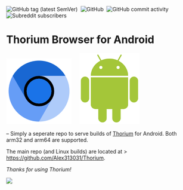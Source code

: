 ![GitHub tag (latest SemVer)](https://img.shields.io/github/v/tag/alex313031/thorium-android?label=Version%3A) &nbsp;![GitHub](https://img.shields.io/github/license/alex313031/thorium-android?color=green&label=License%3A) &nbsp;![GitHub commit activity](https://img.shields.io/github/commit-activity/w/alex313031/thorium?color=blueviolet&label=Commit%20Activity%3A) &nbsp;![Subreddit subscribers](https://img.shields.io/reddit/subreddit-subscribers/ChromiumBrowser?style=social)

# Thorium Browser for Android

<img src="https://github.com/Alex313031/Thorium-Android/blob/main/ThoriumLogo.png"> &nbsp;&nbsp;&nbsp;&nbsp;<img src="https://github.com/Alex313031/Thorium-Android/blob/main/Android_Robot.svg" width="162">

 &ndash; Simply a seperate repo to serve builds of [Thorium](https://thorium.rocks/) for Android. Both arm32 and arm64 are supported.

The main repo (and Linux builds) are located at > https://github.com/Alex313031/Thorium.

*Thanks for using Thorium!*

<img src="https://github.com/Alex313031/Thorium/blob/main/logos/STAGING/Thorium90_504.jpg" width="200">
